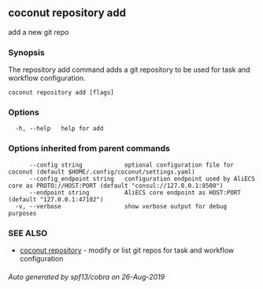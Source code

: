 ## coconut repository add

add a new git repo

### Synopsis

The repository add command adds a git repository
to be used for task and workflow configuration.

```
coconut repository add [flags]
```

### Options

```
  -h, --help   help for add
```

### Options inherited from parent commands

```
      --config string            optional configuration file for coconut (default $HOME/.config/coconut/settings.yaml)
      --config_endpoint string   configuration endpoint used by AliECS core as PROTO://HOST:PORT (default "consul://127.0.0.1:8500")
      --endpoint string          AliECS core endpoint as HOST:PORT (default "127.0.0.1:47102")
  -v, --verbose                  show verbose output for debug purposes
```

### SEE ALSO

* [coconut repository](coconut_repository.md)	 - modify or list git repos for task and workflow configuration

###### Auto generated by spf13/cobra on 26-Aug-2019

